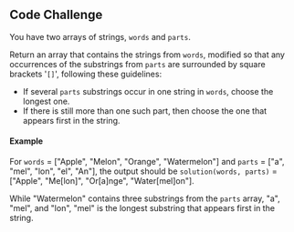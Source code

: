 ## Code Challenge

You have two arrays of strings, `words` and `parts`. 

Return an array that contains the strings from `words`, modified so that any occurrences of the substrings from `parts` are surrounded by square brackets '`[]`', following these guidelines:
- If several `parts` substrings occur in one string in `words`, choose the longest one. 
- If there is still more than one such part, then choose the one that appears first in the string.

#### Example

For `words` = ["Apple", "Melon", "Orange", "Watermelon"] and `parts` = ["a", "mel", "lon", "el", "An"], 
the output should be `solution(words, parts)` = ["Apple", "Me[lon]", "Or[a]nge", "Water[mel]on"].

While "Watermelon" contains three substrings from the `parts` array, "a", "mel", and "lon", "mel" is the longest substring that appears first in the string.